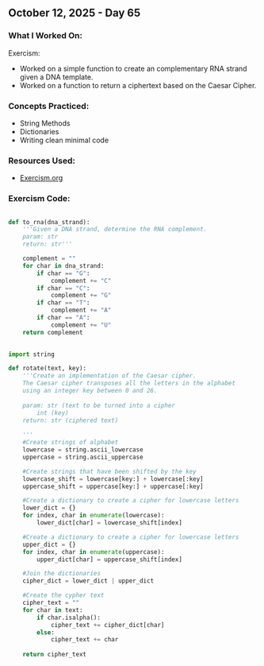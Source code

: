 ## October 12, 2025 - Day 65

### What I Worked On:  
Exercism:
- Worked on a simple function to create an complementary RNA strand given a DNA template. 
- Worked on a function to return a ciphertext based on the Caesar Cipher. 

### Concepts Practiced:  
- String Methods
- Dictionaries
- Writing clean minimal code
         
### Resources Used:  
- [Exercism.org](https://exercism.org/tracks/python/exercises)
    
### Exercism Code: 
```python

def to_rna(dna_strand):
    '''Given a DNA strand, determine the RNA complement.
    param: str
    return: str'''

    complement = ""
    for char in dna_strand:
        if char == "G":
            complement += "C"
        if char == "C":
            complement += "G"
        if char == "T":
            complement += "A"
        if char == "A":
            complement += "U"
    return complement
            

import string

def rotate(text, key):
    '''Create an implementation of the Caesar cipher. 
    The Caesar cipher transposes all the letters in the alphabet 
    using an integer key between 0 and 26. 
    
    param: str (text to be turned into a cipher
        int (key) 
    return: str (ciphered text) 
    
    '''
    #Create strings of alphabet
    lowercase = string.ascii_lowercase
    uppercase = string.ascii_uppercase

    #Create strings that have been shifted by the key
    lowercase_shift = lowercase[key:] + lowercase[:key]
    uppercase_shift = uppercase[key:] + uppercase[:key]

    #Create a dictionary to create a cipher for lowercase letters        
    lower_dict = {}
    for index, char in enumerate(lowercase):
        lower_dict[char] = lowercase_shift[index]

    #Create a dictionary to create a cipher for lowercase letters  
    upper_dict = {}
    for index, char in enumerate(uppercase):
        upper_dict[char] = uppercase_shift[index]

    #Join the dictionaries
    cipher_dict = lower_dict | upper_dict

    #Create the cypher text
    cipher_text = ""
    for char in text:
        if char.isalpha():
            cipher_text += cipher_dict[char]
        else:
            cipher_text += char
        
    return cipher_text

```
